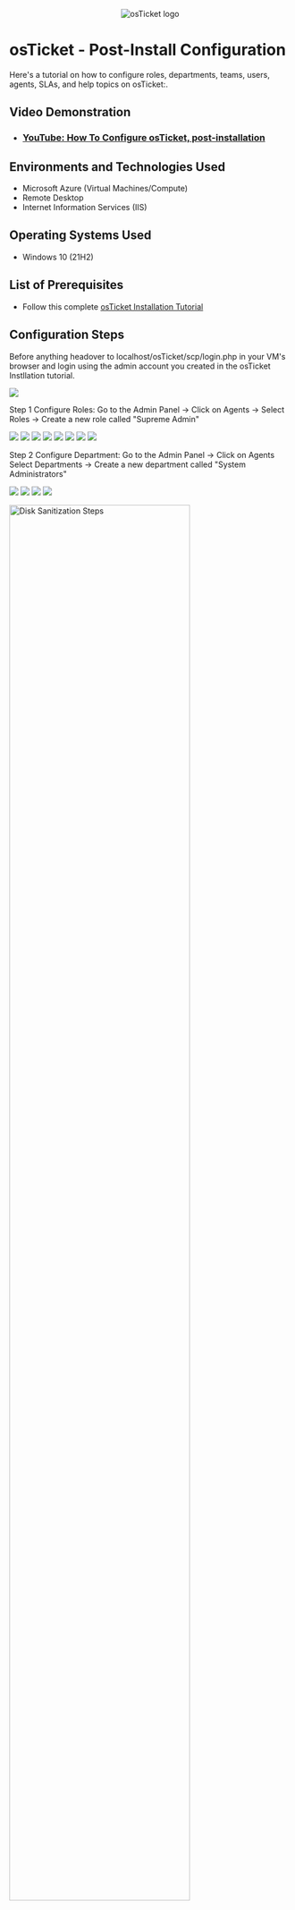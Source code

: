 <p align="center">
<img src="https://i.imgur.com/Clzj7Xs.png" alt="osTicket logo"/>
</p>

<h1>osTicket - Post-Install Configuration</h1>
Here's a tutorial on how to configure roles, departments, teams, users, agents, SLAs, and help topics on osTicket:.<br />


<h2>Video Demonstration</h2>

- ### [YouTube: How To Configure osTicket, post-installation](https://www.youtube.com)

<h2>Environments and Technologies Used</h2>

- Microsoft Azure (Virtual Machines/Compute)
- Remote Desktop
- Internet Information Services (IIS)

<h2>Operating Systems Used </h2>

- Windows 10</b> (21H2)

<h2>List of Prerequisites</h2>

- Follow this complete [osTicket Installation Tutorial](https://github.com/alexanderdrodriguez/osticket-prereqs)

<h2>Configuration Steps</h2>

<p> Before anything headover to localhost/osTicket/scp/login.php in your VM's browser and login using the admin account you created in the osTicket Instllation tutorial.</p>
<img src="https://i.gyazo.com/255cf2560f9907342d99cb6fb5120444.png">
<p>Step 1 Configure Roles: Go to the Admin Panel -> Click on Agents -> Select Roles -> Create a new role called "Supreme Admin"</p>
<img src="https://i.gyazo.com/6656e33d64730ea9a6fbd0da26bf53b3.png">
<img src="https://i.gyazo.com/d39fab5752b4b96ba3685215d9e64018.png">
<img src="https://i.gyazo.com/8cbc5f6806258fb1ff239abb29c88a0e.png">
<img src="https://i.gyazo.com/f423597ac97416b59d601cbac6d10523.png">
<img src="https://i.gyazo.com/e967c85ed942a62d58b15465e78820b6.png">
<img src="https://i.gyazo.com/6d870d55c1e56616297eacef1688d656.png">
<img src="https://i.gyazo.com/faad144ad4e02df4a71b82592b1d9e7e.png">
<img src="https://i.gyazo.com/faad144ad4e02df4a71b82592b1d9e7e.png">
</p>
<p>Step 2 Configure Department: Go to the Admin Panel -> Click on Agents Select Departments -> Create a new department called "System Administrators"</p>
<img src="https://i.gyazo.com/7b4b44020cbc81500ed1c0261ea6b689.png">
<img src="https://i.gyazo.com/6e532b249875465a2e16e1e127890457.png">
<img src="https://i.gyazo.com/0782861e19987802fd07c386df246b94.png">
<img src="https://i.gyazo.com/93d01bcb04f16589fe562e0415fef781.png">
<p>
<img src="https://i.imgur.com/DJmEXEB.png" height="80%" width="80%" alt="Disk Sanitization Steps"/>
</p>
<p>
Lorem ipsum dolor sit amet, consectetur adipiscing elit, sed do eiusmod tempor incididunt ut labore et dolore magna aliqua. Ut enim ad minim veniam, quis nostrud exercitation ullamco laboris nisi ut aliquip ex ea commodo consequat. Duis aute irure dolor in reprehenderit in voluptate velit esse cillum dolore eu fugiat nulla pariatur.
</p>
<br />

<p>
<img src="https://i.imgur.com/DJmEXEB.png" height="80%" width="80%" alt="Disk Sanitization Steps"/>
</p>
<p>
Lorem ipsum dolor sit amet, consectetur adipiscing elit, sed do eiusmod tempor incididunt ut labore et dolore magna aliqua. Ut enim ad minim veniam, quis nostrud exercitation ullamco laboris nisi ut aliquip ex ea commodo consequat. Duis aute irure dolor in reprehenderit in voluptate velit esse cillum dolore eu fugiat nulla pariatur.
</p>
<br />
